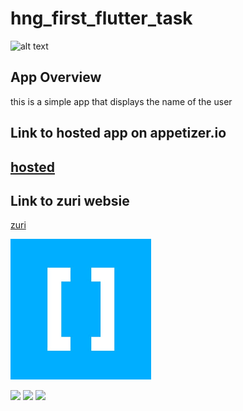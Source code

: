 # hng_first_flutter_task
![alt text](https://github.com/toogood208/hng_one_first_flutter_task/blob/main/assets/images/hng_first_task.gif)
## App Overview
this is a simple app that displays the name of the user
## Link to hosted app on appetizer.io
  [hosted](https://appetize.io/app/yjz7pm9ahycuyrgrppyy0ey9c8?device=pixel4xl&scale=75&orientation=portrait&osVersion=10.0)
--------------------------------------------------------------------------------------------------------------------------
## Link to zuri websie
[zuri](https://internship.zuri.team/)

![](https://github.com/toogood208/hng_one_first_flutter_task/blob/main/assets/images/hng.png)
<p float="left">
  <img src=![]("https://github.com/toogood208/hng_one_first_flutter_task/blob/main/assets/images/hng.png.png)" width="100" />
  <img src="![]("/https://github.com/toogood208/hng_one_first_flutter_task/blob/main/assets/images/hng.png.png)" width="100" /> 
  <img src="/![]("/https://github.com/toogood208/hng_one_first_flutter_task/blob/main/assets/images/hng.png.png)" width="100" />
</p>
